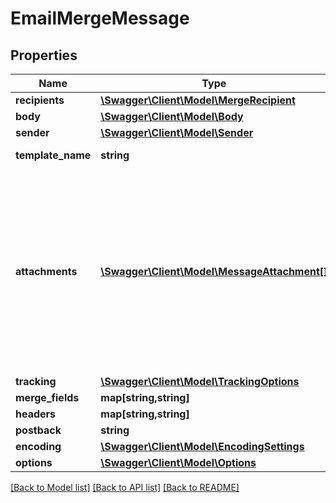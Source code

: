 # EmailMergeMessage

## Properties
Name | Type | Description | Notes
------------ | ------------- | ------------- | -------------
**recipients** | [**\Swagger\Client\Model\MergeRecipient**](MergeRecipient.md) |  | 
**body** | [**\Swagger\Client\Model\Body**](Body.md) |  | 
**sender** | [**\Swagger\Client\Model\Sender**](Sender.md) |  | 
**template_name** | **string** | Name of template. | 
**attachments** | [**\Swagger\Client\Model\MessageAttachment[]**](MessageAttachment.md) | Attachment files. These files should be provided with the POST multipart file upload, not directly in the request&#39;s URL. Should also include merge CSV file | 
**tracking** | [**\Swagger\Client\Model\TrackingOptions**](TrackingOptions.md) |  | 
**merge_fields** | **map[string,string]** |  | 
**headers** | **map[string,string]** |  | 
**postback** | **string** |  | 
**encoding** | [**\Swagger\Client\Model\EncodingSettings**](EncodingSettings.md) |  | 
**options** | [**\Swagger\Client\Model\Options**](Options.md) |  | 

[[Back to Model list]](../README.md#documentation-for-models) [[Back to API list]](../README.md#documentation-for-api-endpoints) [[Back to README]](../README.md)


